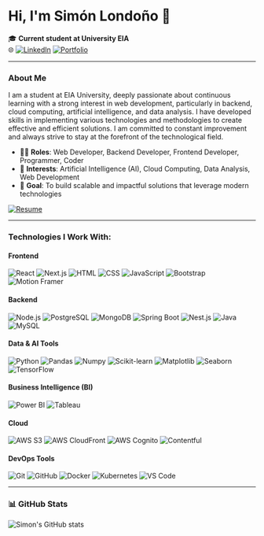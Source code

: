 # Hi, I'm Simón Londoño 👋

🎓 **Current student at University EIA**  
🌐 [![LinkedIn](https://img.shields.io/badge/LinkedIn-blue?style=flat&logo=linkedin&logoColor=white)](https://www.linkedin.com/in/sim%C3%B3n-londo%C3%B1o-6747a3323/) [![Portfolio](https://img.shields.io/badge/Portfolio-%23000000.svg?style=flat&logo=netlify&logoColor=white)](https://portafoliosimonlondono.netlify.app/)

---

### About Me

I am a student at EIA University, deeply passionate about continuous learning with a strong interest in web development, particularly in backend, cloud computing, artificial intelligence, and data analysis. I have developed skills in implementing various technologies and methodologies to create effective and efficient solutions. I am committed to constant improvement and always strive to stay at the forefront of the technological field.

- 👨‍💻 **Roles**: Web Developer, Backend Developer, Frontend Developer, Programmer, Coder
- 🤖 **Interests**: Artificial Intelligence (AI), Cloud Computing, Data Analysis, Web Development
- 🚀 **Goal**: To build scalable and impactful solutions that leverage modern technologies

[![Resume](https://img.shields.io/badge/Resume-%23FFB6C1.svg?style=flat&logo=google-drive&logoColor=white)](https://drive.google.com/file/d/1HdNj1boVeIOsFGsQ2ZNyFirQIabIRCrV/view?usp=drive_link)

---

### Technologies I Work With:

#### Frontend
![React](https://img.shields.io/badge/React-%2361DAFB.svg?style=flat&logo=react&logoColor=white)
![Next.js](https://img.shields.io/badge/Next.js-%23000000.svg?style=flat&logo=next.js&logoColor=white)
![HTML](https://img.shields.io/badge/HTML5-%23E34F26.svg?style=flat&logo=html5&logoColor=white)
![CSS](https://img.shields.io/badge/CSS3-%231572B6.svg?style=flat&logo=css3&logoColor=white)
![JavaScript](https://img.shields.io/badge/JavaScript-%23F7DF1E.svg?style=flat&logo=javascript&logoColor=black)
![Bootstrap](https://img.shields.io/badge/Bootstrap-%23563D7C.svg?style=flat&logo=bootstrap&logoColor=white)
![Motion Framer](https://img.shields.io/badge/Motion%20Framer-%23333.svg?style=flat&logo=framer&logoColor=white)

#### Backend
![Node.js](https://img.shields.io/badge/Node.js-%23339933.svg?style=flat&logo=node.js&logoColor=white)
![PostgreSQL](https://img.shields.io/badge/PostgreSQL-%23336791.svg?style=flat&logo=postgresql&logoColor=white)
![MongoDB](https://img.shields.io/badge/MongoDB-%2347A248.svg?style=flat&logo=mongodb&logoColor=white)
![Spring Boot](https://img.shields.io/badge/Spring%20Boot-%236DB33F.svg?style=flat&logo=spring&logoColor=white)
![Nest.js](https://img.shields.io/badge/NestJS-%23E0234E.svg?style=flat&logo=nestjs&logoColor=white)
![Java](https://img.shields.io/badge/Java-%23ED8B00.svg?style=flat&logo=java&logoColor=white)
![MySQL](https://img.shields.io/badge/MySQL-%234479A1.svg?style=flat&logo=mysql&logoColor=white)

#### Data & AI Tools
![Python](https://img.shields.io/badge/Python-%233776AB.svg?style=flat&logo=python&logoColor=white)
![Pandas](https://img.shields.io/badge/Pandas-%23150458.svg?style=flat&logo=pandas&logoColor=white)
![Numpy](https://img.shields.io/badge/Numpy-%23013243.svg?style=flat&logo=numpy&logoColor=white)
![Scikit-learn](https://img.shields.io/badge/Scikit--learn-%23F7931E.svg?style=flat&logo=scikit-learn&logoColor=white)
![Matplotlib](https://img.shields.io/badge/Matplotlib-%233377AD.svg?style=flat&logo=matplotlib&logoColor=white)
![Seaborn](https://img.shields.io/badge/Seaborn-%2311AEDD.svg?style=flat&logo=seaborn&logoColor=white)
![TensorFlow](https://img.shields.io/badge/TensorFlow-%23FF6F00.svg?style=flat&logo=tensorflow&logoColor=white)

#### Business Intelligence (BI)
![Power BI](https://img.shields.io/badge/Power%20BI-%23F2C811.svg?style=flat&logo=power-bi&logoColor=black)
![Tableau](https://img.shields.io/badge/Tableau-%23E97627.svg?style=flat&logo=tableau&logoColor=white)

#### Cloud
![AWS S3](https://img.shields.io/badge/AWS%20S3-%23FF9900.svg?style=flat&logo=amazons3&logoColor=white)
![AWS CloudFront](https://img.shields.io/badge/AWS%20CloudFront-%2347A248.svg?style=flat&logo=amazoncloudfront&logoColor=white)
![AWS Cognito](https://img.shields.io/badge/AWS%20Cognito-%23FF9900.svg?style=flat&logo=amazoncognito&logoColor=white)
![Contentful](https://img.shields.io/badge/Contentful-%2300C4CC.svg?style=flat&logo=contentful&logoColor=white)

#### DevOps Tools
![Git](https://img.shields.io/badge/Git-%23F05033.svg?style=flat&logo=git&logoColor=white)
![GitHub](https://img.shields.io/badge/GitHub-%23181717.svg?style=flat&logo=github&logoColor=white)
![Docker](https://img.shields.io/badge/Docker-%232496ED.svg?style=flat&logo=docker&logoColor=white)
![Kubernetes](https://img.shields.io/badge/Kubernetes-%23326CE5.svg?style=flat&logo=kubernetes&logoColor=white)
![VS Code](https://img.shields.io/badge/VS%20Code-%23007ACC.svg?style=flat&logo=visual-studio-code&logoColor=white)

---

### 📊 GitHub Stats
![Simon's GitHub stats](https://github-readme-stats.vercel.app/api?username=Myth524&show_icons=true&theme=radical)

